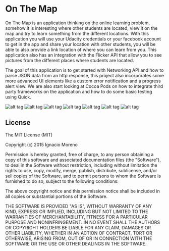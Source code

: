 # On The Map

On The Map is an application thinking on the online learning problem, somehow it is interesting where other students are located, view it on the map and try to learn something from the different locations. With this application you will use your Udacity credentials or your facebook account to get in the app and share your location with other students, you will be able to also provide a link location of where you can learn from you. This application also has an integration with the Flicker API that allow you to see pictures from the different places where students are located.

The goal of this application is to get started with Networking API and how to parse JSON data from an http response, this project also incorporates some more advanced UI elements like a custom error notification and a progress alert view. We are also start looking at Cocoa Pods on how to integrate third party frameworks on the application and how to do some basic testing using Quick.

![alt tag](https://raw.github.com/nmorenor/onTheMap/master/OnTheMapMain.png)
![alt tag](https://raw.github.com/nmorenor/onTheMap/master/LoginFacebook.png)
![alt tag](https://raw.github.com/nmorenor/onTheMap/master/LoginView.png)
![alt tag](https://raw.github.com/nmorenor/onTheMap/master/LoginActivityView.png)
![alt tag](https://raw.github.com/nmorenor/onTheMap/master/StudentsTableView.png)
![alt tag](https://raw.github.com/nmorenor/onTheMap/master/DropLocationView.png)
![alt tag](https://raw.github.com/nmorenor/onTheMap/master/FlickrView.png)

## License

The MIT License (MIT)

Copyright (c) 2015 Ignacio Moreno

Permission is hereby granted, free of charge, to any person obtaining a copy
of this software and associated documentation files (the "Software"), to deal
in the Software without restriction, including without limitation the rights
to use, copy, modify, merge, publish, distribute, sublicense, and/or sell
copies of the Software, and to permit persons to whom the Software is
furnished to do so, subject to the following conditions:

The above copyright notice and this permission notice shall be included in
all copies or substantial portions of the Software.

THE SOFTWARE IS PROVIDED "AS IS", WITHOUT WARRANTY OF ANY KIND, EXPRESS OR
IMPLIED, INCLUDING BUT NOT LIMITED TO THE WARRANTIES OF MERCHANTABILITY,
FITNESS FOR A PARTICULAR PURPOSE AND NONINFRINGEMENT. IN NO EVENT SHALL THE
AUTHORS OR COPYRIGHT HOLDERS BE LIABLE FOR ANY CLAIM, DAMAGES OR OTHER
LIABILITY, WHETHER IN AN ACTION OF CONTRACT, TORT OR OTHERWISE, ARISING FROM,
OUT OF OR IN CONNECTION WITH THE SOFTWARE OR THE USE OR OTHER DEALINGS IN
THE SOFTWARE.